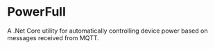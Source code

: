 ﻿# PowerFull

A .Net Core utility for automatically controlling device power based on messages received from MQTT.
